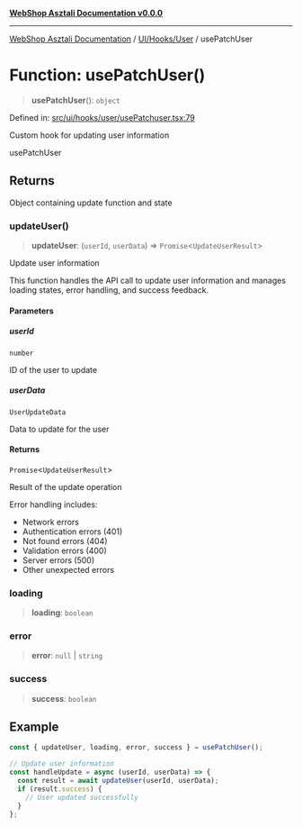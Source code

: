 [**WebShop Asztali Documentation v0.0.0**](../../../../README.md)

***

[WebShop Asztali Documentation](../../../../modules.md) / [UI/Hooks/User](../README-3.md) / usePatchUser

# Function: usePatchUser()

> **usePatchUser**(): `object`

Defined in: [src/ui/hooks/user/usePatchuser.tsx:79](https://github.com/yourusername/webshop_asztali/blob/6cd6b8ff5f7d5531f80a92ddbde9cd7ab8ecd569/src/ui/hooks/user/usePatchuser.tsx#L79)

Custom hook for updating user information

 usePatchUser

## Returns

Object containing update function and state

### updateUser()

> **updateUser**: (`userId`, `userData`) => `Promise`\<`UpdateUserResult`\>

Update user information

This function handles the API call to update user information and manages
loading states, error handling, and success feedback.

#### Parameters

##### userId

`number`

ID of the user to update

##### userData

`UserUpdateData`

Data to update for the user

#### Returns

`Promise`\<`UpdateUserResult`\>

Result of the update operation

Error handling includes:
- Network errors
- Authentication errors (401)
- Not found errors (404)
- Validation errors (400)
- Server errors (500)
- Other unexpected errors

### loading

> **loading**: `boolean`

### error

> **error**: `null` \| `string`

### success

> **success**: `boolean`

## Example

```ts
const { updateUser, loading, error, success } = usePatchUser();

// Update user information
const handleUpdate = async (userId, userData) => {
  const result = await updateUser(userId, userData);
  if (result.success) {
    // User updated successfully
  }
};
```
